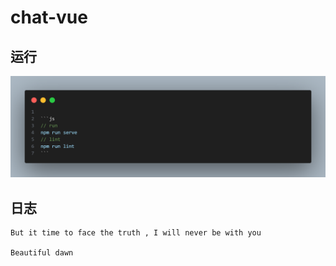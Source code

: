 # chat-vue

## 运行

<img src="./pic/run.png" />

## 日志

```
But it time to face the truth , I will never be with you

Beautiful dawn
```

